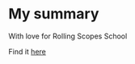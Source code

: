 # My summary
With love for Rolling Scopes School

Find it [here](https://DimaDK24.github.io/rsschool-codejam1-cv/)